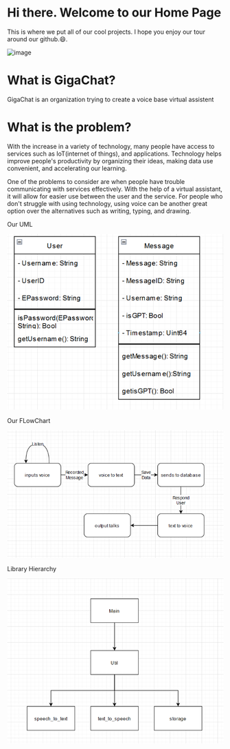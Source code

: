 # Hi there. Welcome to our Home Page

This is where we put all of our cool projects. I hope you enjoy our tour around our github.:smile:.

![image](http://www.reactiongifs.com/r/cheering_minions.gif)

# What is GigaChat?

GigaChat is an organization trying to create a voice base virtual assistent

# What is the problem?

With the increase in a variety of technology, many people have access to services such as IoT(internet of things), and applications. Technology helps improve people's productivity by organizing their ideas, making data use convenient, and accelerating our learning. 

One of the problems to consider are when people have trouble communicating with services effectively. With the help of a virtual assistant, it will allow for easier use between the user and the service. For people who don't struggle with using technology, using voice can be another great option over the alternatives such as writing, typing, and drawing.



Our UML

![image](https://github.com/HackEDGigachat/.github/blob/main/profile/assets/UML.png)

Our FLowChart

![image](https://github.com/HackEDGigachat/.github/blob/main/profile/assets/RasberryPiFC.png)

Library Hierarchy

![image](https://github.com/HackEDGigachat/.github/blob/main/profile/assets/HierarchyDiagram.png)
